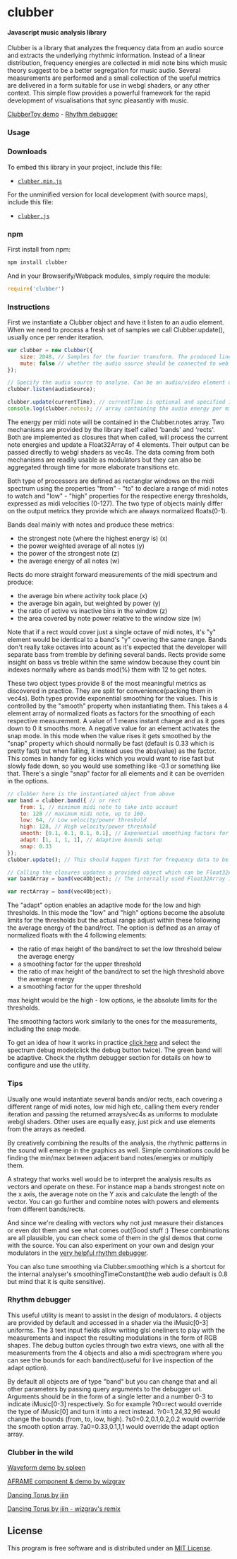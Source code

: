 clubber
========

#### Javascript music analysis library ####
Clubber is a library that analyzes the frequency data from an audio source and extracts the underlying rhythmic information. Instead of a linear distribution, frequency energies are collected in midi note bins which music theory suggest to be a better segregation for music audio. Several measurements are performed and a small collection of the useful metrics are delivered in a form suitable for use in webgl shaders, or any other context. This simple flow provides a powerful framework for the rapid development of visualisations that sync pleasantly with music.

[ClubberToy demo](http://wizgrav.github.io/clubber/) - [Rhythm debugger](http://wizgrav.github.io/clubber/debug)

### Usage ###

### Downloads

To embed this library in your project, include this file:

* [`clubber.min.js`](http://wizgrav.github.io/clubber/dist/clubber.min.js)

For the unminified version for local development (with source maps), include this file:

* [`clubber.js`](http://wizgrav.github.io/clubber/dist/clubber.js)

### npm

First install from npm:

```sh
npm install clubber
```

And in your Browserify/Webpack modules, simply require the module:

```js
require('clubber')
```

### Instructions ###

First we instantiate a Clubber object and have it listen to an audio element. When we need to process a fresh set of samples we call Clubber.update(), usually once per render iteration.

```javascript
var clubber = new Clubber({
    size: 2048, // Samples for the fourier transform. The produced linear frequency bins will be 1/2 that.
    mute: false // whether the audio source should be connected to web audio context destination.
});

// Specify the audio source to analyse. Can be an audio/video element or an instance of AudioNode.
clubber.listen(audioSource); 

clubber.update(currentTime); // currentTime is optional and specified in ms.
console.log(clubber.notes); // array containing the audio energy per midi note.
```

The energy per midi note will be contained in the Clubber.notes array. Two mechanisms are provided by the library itself called 'bands' and 'rects'. Both are implemented as closures that when called, will process the current note energies and update a Float32Array of 4 elements. Their output can be passed directly to webgl shaders as vec4s. The data coming from both mechanisms are readily usable as modulators but they can also be aggregated through time for more elaborate transitions etc. 

Both type of processors are defined as rectanglar windows on the midi spectrum using the properties "from" - "to" to declare a range of midi notes to watch and "low" - "high" properties for the respective energy thresholds, expressed as midi velocities (0-127). The two type of objects mainly differ on the output metrics they provide which are always normalized floats(0-1).

Bands deal mainly with notes and produce these metrics: 

* the strongest note (where the highest energy is) (x)
* the power weighted average of all notes (y)
* the power of the strongest note (z)
* the average energy of all notes (w)

Rects do more straight forward measurements of the midi spectrum and produce: 

* the average bin where activity took place (x)
* the average bin again, but weighted by power (y)
* the ratio of active vs inactive bins in the window (z)
* the area covered by note power relative to the window size (w)

Note that if a rect would cover just a single octave of midi notes, it's "y" element would be identical to a band's "y" covering the same range. Bands don't really take octaves into acount as it's expected that the developer will separate bass from tremble by defining several bands. Rects provide some insight on bass vs treble within the same window because they count bin indexes normally where as bands mod(%) them with 12 to get notes. 

These two object types provide 8 of the most meaningful metrics as discovered in practice. They are split for convenience(packing them in vec4s). Both types provide exponential smoothing for the values. This is controlled by the "smooth" property when instantiating them. This takes a 4 element array of normalized floats as factors for the smoothing of each respective measurement. A value of 1 means instant change and as it goes down to 0 it smooths more. A negative value for an element activates the snap mode. In this mode when the value rises it gets smoothed by the "snap" property which should normally be fast (default is 0.33 which is pretty fast) but when falling, it instead uses the abs(value) as the factor. This comes in handy for eg kicks which you would want to rise fast but slowly fade down, so you would use something like -0.1 or something like that. There's a single "snap" factor for all elements and it can be overriden in the options.

```javascript
// clubber here is the instantiated object from above
var band = clubber.band({ // or rect
    from: 1, // minimum midi note to take into account
    to: 128 // maximum midi note, up to 160.
    low: 64, // Low velocity/power threshold
    high: 128, // High velocity/power threshold
    smooth: [0.1, 0.1, 0.1, 0.1], // Exponential smoothing factors for each of the four returned values
    adapt: [1, 1, 1, 1], // Adaptive bounds setup
    snap: 0.33
});
clubber.update(); // This should happen first for frequency data to be current for all bands

// Calling the closures updates a provided object which can be Float32Array|Array|Three.Vector4|undefined
var bandArray = band(vec4Object); // The internally used Float32Array is also returned for convenience

var rectArray = band(vec4Object);

```


The "adapt" option enables an adaptive mode for the low and high thresholds. In this mode the "low" and "high" options become the absolute limits for the thresholds but the actual range adjust within these following the average energy of the band/rect. The option is defined as an array of normalized floats with the 4 following elements:

* the ratio of max height of the band/rect to set the low threshold below the average energy
* a smoothing factor for the upper threshold
* the ratio of max height of the band/rect to set the high threshold above the average energy
* a smoothing factor for the upper threshold

max height would be the high - low options, ie the absolute limits for the thresholds.

The smoothing factors work similarly to the ones for the measurements, including the snap mode.

To get an idea of how it works in practice [click here](http://wizgrav.github.io/clubber/debug/?a1=0.33,0.1,0.33,0.1)  and select the spectrum debug mode(click the debug button twice). The green band will be adaptive. Check the rhythm debugger section for details on how to configure and use the utility.

### Tips ###

Usually one would instantiate several bands and/or rects, each covering a different range of midi notes, low mid high etc, calling them every render iteration and passing the returned arrays/vec4s as uniforms to modulate webgl shaders. Other uses are equally easy, just pick and use elements from the arrays as needed. 

By creatively combining the results of the analysis, the rhythmic patterns in the sound will emerge in the graphics as well. Simple combinations could be finding the min/max between adjacent band notes/energies or multiply them.

A strategy that works well would be to interpret the analysis results as vectors and operate on these. For instance map a bands strongest note on the x axis, the average note on the Y axis and calculate the length of the vector. You can go further and combine notes with powers and elements from different bands/rects. 

And since we're dealing with vectors why not just measure their distances or even dot them and see what comes out(Good stuff :) These combinations are all plausible, you can check some of them in the glsl demos that come with the source. You can also experiment on your own and design your modulators in the [very helpful rhythm debugger](http://wizgrav.github.io/clubber/debug).

You can also tune smoothing via Clubber.smoothing which is a shortcut for the internal analyser's smoothingTimeConstant(the web audio default is 0.8 but mind that it is quite sensitive).

### Rhythm debugger ###

This useful utility is meant to assist in the design of modulators. 4 objects are provided by default and accessed in a shader via the iMusic[0-3] uniforms. The 3 text input fields allow writing glsl oneliners to play with the measurements and inspect the resulting modulations in the form of RGB shapes. The debug button cycles through two extra views, one with all the measurements from the 4 objects and also a midi spectrogram where you can see the bounds for each band/rect(useful for live inspection of the adapt option).

By default all objects are of type "band" but you can change that and all other parameters by passing query arguments to the debugger url. Arguments should be in the form of a single letter and a number 0-3 to indicate iMusic[0-3] respectively. So for example ?t0=rect would override the type of iMusic[0] and turn it into a rect instead. ?r0=1,24,32,96 would change the bounds (from, to, low, high). ?s0=0.2,0.1,0.2,0.2 would override the smooth option array. ?a0=0.33,0.1,1,1 would override the adapt option array. 

### Clubber in the wild ###

[Waveform demo by spleen](https://github.com/spleennooname/webg-clubber-demo) 

[AFRAME component & demo by wizgrav](http://wizgrav.github.io/aframe-clubber/demo/)

[Dancing Torus by jiin](http://dancing-torus.s3-website-us-east-1.amazonaws.com/)

[Dancing Torus by jiin - wizgrav's remix](https://wizgrav.github.io/dancing-torus)


## License

This program is free software and is distributed under an [MIT License](LICENSE).
